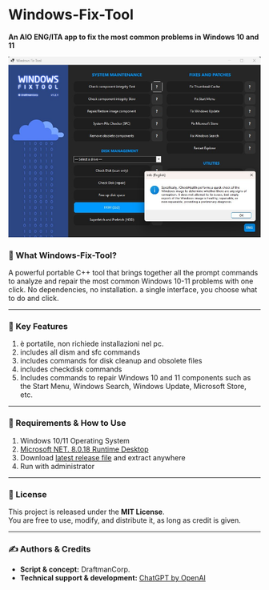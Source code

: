 # Windows-Fix-Tool
**An AIO ENG/ITA app to fix the most common problems in Windows 10 and 11**

![Preview](https://github.com/DraftmanCorp/Windows-Fix-Tool/blob/main/Preview/1.2.2.jpg)

### 🧠 What Windows-Fix-Tool?

A powerful portable C++ tool that brings together all the prompt commands to analyze and repair the most common Windows 10-11 problems with one click. No dependencies, no installation. a single interface, you choose what to do and click.

---

### 📝 Key Features
1. è portatile, non richiede installazioni nel pc.
2. includes all dism and sfc commands
3. includes commands for disk cleanup and obsolete files
4. includes checkdisk commands
5. Includes commands to repair Windows 10 and 11 components such as the Start Menu, Windows Search, Windows Update, Microsoft Store, etc.

---

### 🚀 Requirements & How to Use
1. Windows 10/11 Operating System
2. [Microsoft NET. 8.0.18 Runtime Desktop](https://dotnet.microsoft.com/it-it/download/dotnet/thank-you/runtime-desktop-8.0.18-windows-x64-installer)
3. Download [latest release file](https://github.com/DraftmanCorp/Windows-Fix-Tool/releases) and extract anywhere
4. Run with administrator

---

### 📄 License
This project is released under the **MIT License**.  
You are free to use, modify, and distribute it, as long as credit is given.

---

### ✍️ Authors & Credits
- **Script & concept:** DraftmanCorp.
- **Technical support & development:** [ChatGPT by OpenAI](https://openai.com/chatgpt)
